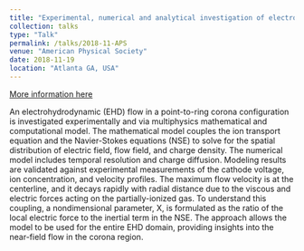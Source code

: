 ```yaml
---
title: "Experimental, numerical and analytical investigation of electro-hydrodynamic flow in point-to-ring corona discharge"
collection: talks
type: "Talk"
permalink: /talks/2018-11-APS
venue: "American Physical Society"
date: 2018-11-19
location: "Atlanta GA, USA"
---
```


[More information here](https://meetings.aps.org/Meeting/DFD18/Session/KP1.93)

An electrohydrodynamic (EHD) flow in a point-to-ring corona configuration is investigated experimentally and via multiphysics mathematical and computational model. The mathematical model couples the ion transport equation and the Navier-Stokes equations (NSE) to solve for the spatial distribution of electric field, flow field, and charge density. The numerical model includes temporal resolution and charge diffusion. Modeling results are validated against experimental measurements of the cathode voltage, ion concentration, and velocity profiles. The maximum flow velocity is at the centerline, and it decays rapidly with radial distance due to the viscous and electric forces acting on the partially-ionized gas. To understand this coupling, a nondimensional parameter, X, is formulated as the ratio of the local electric force to the inertial term in the NSE. The approach allows the model to be used for the entire EHD domain, providing insights into the near-field flow in the corona region.   
